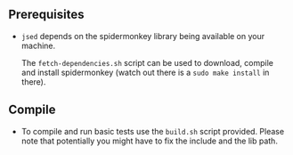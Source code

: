 Prerequisites
-------------

* `jsed` depends on the spidermonkey library being available on your machine.

   The `fetch-dependencies.sh` script can be used to download, compile and install
   spidermonkey (watch out there is a `sudo make install` in there).


Compile
-------

* To compile and run basic tests use the `build.sh` script provided. Please note that potentially
  you might have to fix the include and the lib path.





